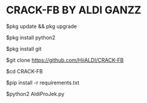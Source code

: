 # CRACK-FB  BY ALDI GANZZ

$pkg update && pkg upgrade

$pkg install python2

$pkg install git

$git clone https://github.com/HiiALDI/CRACK-FB

$cd CRACK-FB

$pip install -r requirements.txt

$python2 AldiProJek.py


 


